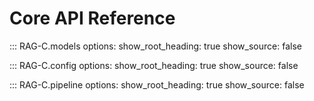 # Core API Reference

::: RAG-C.models
    options:
      show_root_heading: true
      show_source: false

::: RAG-C.config
    options:
      show_root_heading: true
      show_source: false

::: RAG-C.pipeline
    options:
      show_root_heading: true
      show_source: false